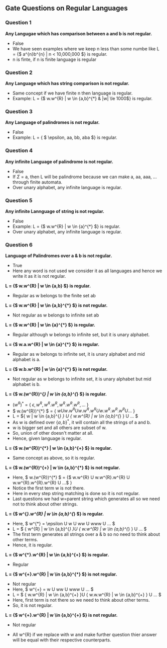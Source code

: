 ## Gate Questions on Regular Languages

### Question 1
**Any Langugae which has comparison between a and b is not regular.**
- False
- We have seen examples where we keep n less than some numbe like L = {$ a^{n}b^{n} | n < 10,000,000 $} is regular.
- n is finte, if n is finite language is regular

### Question 2
**Any  Language which has string comparison is not regular.**
- Same concept if we have finite n then language is regular.
- Example: L = {$ w.w^{R} | w \in \{a,b\}^{*} \& |w| \le 1000$} is regular.

### Question 3
**Any Language of palindromes is not regular.**
- False
- Example: L = { $ \epsilon, aa, bb, aba $} is regular.

### Question 4
**Any infinite Language of palindrome is not regular.**
- False 
- If $\Sigma$ = a, then L will be palindrome because we can make a, aa, aaa, ... through finite automata.
- Over unary alphabet, any infinite language is regular.

### Question 5
**Any infinite Lannguage of string is not regular.**
- False
- Example: L = {$ w.w^{R} | w \in \{a\}^{*} $} is regular.
- Over unary alphabet, any infinite language is regular.

### Question 6
**Language of Palindromes over a & b is not regular.**
- True
- Here any word is not used we consider it as all languages and hence we write it as it is not regular.

**L = {$ w.w^{R} | w \in \{a,b\} $} is regular.**
- Regular as w belongs to the finite set ab

**L = {$ w.w^{R} | w \in \{a,b\}^{*} $} is not regular.**
- Not regular as w belongs to infinite set ab

**L = {$ w.w^{R} | w \in \{a\}^{*} $} is regular.**
- Regular although w belongs to infinite set, but it is unary alphabet.

**L = {$ w.a.w^{R} | w \in \{a\}^{*} $} is regular.**
- Regular as w belongs to infinite set, it is unary alphabet and mid alphabet is a.

**L = {$ w.b.w^{R} | w \in \{a\}^{*} $} is not regular.**
- Not regular as w belongs to infinite set, it is unary alphabet but mid alphabet is b.

**L = {$ w.(w^{R})^{*} | w \in \{a,b\}^{*} $} is regular.**
- $(w^{R})^{*}$ = { $\epsilon, w^{R}, w^{R}.w^{R}, w^{R}.w^{R}.w^{R}, ...$ }
- $ w.(w^{R})^{*} $ = { $w U w.w^{R} U w.w^{R}.w^{R} U w.w^{R}.w^{R}.w^{R} U ...$ }
- L = $\{ w | w \in \{a,b\}^{*} \} U \{ w.w^{R} | w \in \{a,b\}^{*} \} U ... $
- As w is defined over $\{a,b\}^{*}$, it will contain all the strings of a and b.
- w is bigger set and all others are subset of w.
- So, union of other doesn't matter at all.
- Hence, given language is regular.

**L = {$ w.(w^{R})^{*} | w \in \{a,b\}^{+} $} is regular.**
- Same concept as above, so it is regular.

**L = {$ w.(w^{R})^{+} | w \in \{a,b\}^{*} $} is not regular.**
- Here, $ w.(w^{R})^{*} $ = {$ w.w^{R} U w.w^{R}.w^{R} U w.w^{R}.w^{R}.w^{R} U ...$ }
- Notice the first term w is not there.
- Here in every step string matching is done so it is not regular.
- Last questions we had w=parent string which generates all so we need not to think about other strings.

**L = {$ w^{*}.w^{R} | w \in \{a,b\}^{*} $} is regular.**
- Here, $ w^{*} = \epsilon U w U ww U www U ... $
- L = $ \{ w^{R} | w \in \{a,b\}^{*} \}U \{ w.w^{R} | w \in \{a,b\}^{*} \} U ... $
- The first term generates all strings over a & b so no need to think about other terms.
- Hence, it is regular.

**L = {$ w^{*}.w^{R} | w \in \{a,b\}^{+} $} is regular.**
- Regular

**L = {$ w^{+}.w^{R} | w \in \{a,b\}^{*} $} is not regular.**
- Not regular
- Here, $ w^{+} = w U ww U www U ... $
- L = $ \{ w.w^{R} | w \in \{a,b\}^{+} \}U \{ w.w.w^{R} | w \in \{a,b\}^{+} \} U ... $
- Here, first term is not there so we need to think about other terms.
- So, it is not regular.

**L = {$ w^{+}.w^{R} | w \in \{a,b\}^{+} $} is not regular.**
- Not regular

- All w^{R} if we replace with w and make further question thier answer will be equal with their respective counterparts.